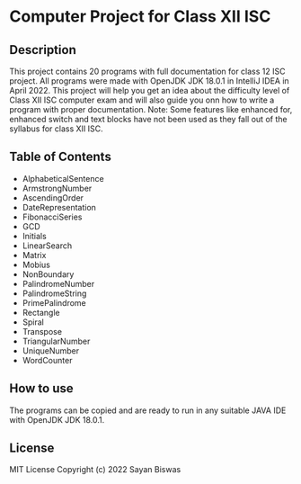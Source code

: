 # Computer Project for Class XII ISC
## Description
This project contains 20 programs with full documentation for class 12 ISC project.
All programs were made with OpenJDK JDK 18.0.1 in IntelliJ IDEA in April 2022.
This project will help you get an idea about the difficulty level of Class XII ISC computer exam 
and will also guide you onn how to write a program with proper documentation.
Note: Some features like enhanced for, enhanced switch and text blocks have not been used as they 
fall out of the syllabus for class XII ISC.
## Table of Contents
* AlphabeticalSentence
* ArmstrongNumber
* AscendingOrder
* DateRepresentation
* FibonacciSeries
* GCD
* Initials
* LinearSearch
* Matrix
* Mobius
* NonBoundary
* PalindromeNumber
* PalindromeString
* PrimePalindrome
* Rectangle
* Spiral
* Transpose
* TriangularNumber
* UniqueNumber
* WordCounter
## How to use
The programs can be copied and are ready to run in any suitable JAVA IDE with OpenJDK JDK 18.0.1.
## License
MIT License
Copyright (c) 2022 Sayan Biswas
